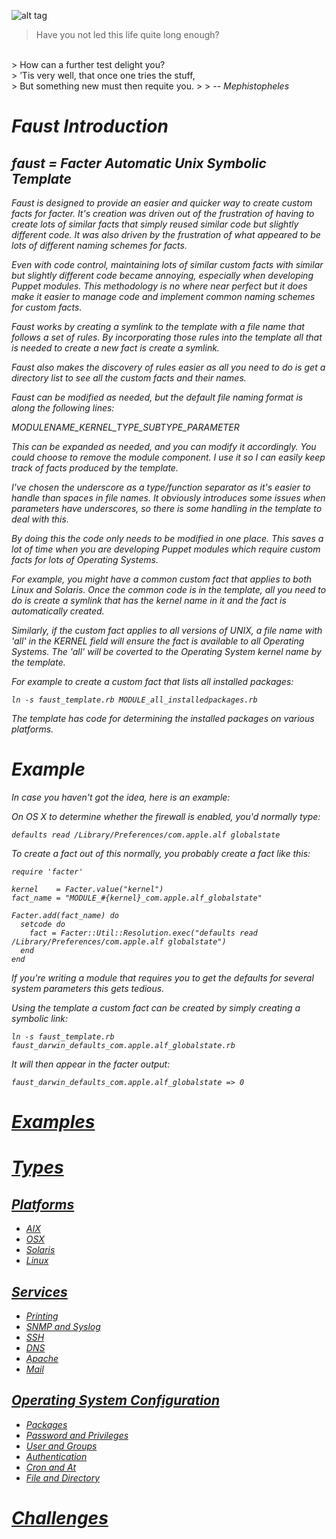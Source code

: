 ![alt tag](https://raw.githubusercontent.com/richardatlateralblast/faust/master/faust.jpg)

> Have you not led this life quite long enough?
<br>
> How can a further test delight you?
<br>
> ’Tis very well, that once one tries the stuff,
<br>
> But something new must then requite you.
>
> -- <cite>Mephistopheles<cite>

Faust Introduction
==================

## faust = Facter Automatic Unix Symbolic Template ##

Faust is designed to provide an easier and quicker way to create custom
facts for facter. It's creation was driven out of the frustration of having
to create lots of similar facts that simply reused similar code but slightly
different code. It was also driven by the frustration of what appeared to be
lots of different naming schemes for facts.

Even with code control, maintaining lots of similar custom facts with similar
but slightly different code became annoying, especially when developing Puppet
modules. This methodology is no where near perfect but it does make it easier
to manage code and implement common naming schemes for custom facts.

Faust works by creating a symlink to the template with a file name that
follows a set of rules.  By incorporating those rules into the template all
that is needed to create a new fact is create a symlink.

Faust also makes the discovery of rules easier as all you need to do is get
a directory list to see all the custom facts and their names.

Faust can be modified as needed, but the default file naming format is along
the following lines:

MODULENAME_KERNEL_TYPE_SUBTYPE_PARAMETER

This can be expanded as needed, and you can modify it accordingly. You could
choose to remove the module component. I use it so I can easily keep track
of facts produced by the template.

I've chosen the underscore as a type/function separator as it's easier to
handle than spaces in file names. It obviously introduces some issues when
parameters have underscores, so there is some handling in the template to
deal with this.

By doing this the code only needs to be modified in one place. This saves a
lot of time when you are developing Puppet modules which require custom facts
for lots of Operating Systems.

For example, you might have a common custom fact that applies to both Linux
and Solaris. Once the common code is in the template, all you need to do is
create a symlink that has the kernel name in it and the fact is automatically
created.

Similarly, if the custom fact applies to all versions of UNIX, a file name
with 'all' in the KERNEL field will ensure the fact is available to all
Operating Systems. The 'all' will be coverted to the Operating System kernel
name by the template.

For example to create a custom fact that lists all installed packages:

```
ln -s faust_template.rb MODULE_all_installedpackages.rb
```

The template has code for determining the installed packages on various
platforms.

Example
=======

In case you haven't got the idea, here is an example:

On OS X to determine whether the firewall is enabled, you'd normally type:

```
defaults read /Library/Preferences/com.apple.alf globalstate
```

To create a fact out of this normally, you probably create a fact like this:

```
require 'facter'

kernel    = Facter.value("kernel")
fact_name = "MODULE_#{kernel}_com.apple.alf_globalstate"

Facter.add(fact_name) do
  setcode do
    fact = Facter::Util::Resolution.exec("defaults read /Library/Preferences/com.apple.alf globalstate")
  end
end
```

If you're writing a module that requires you to get the defaults for several
system parameters this gets tedious.

Using the template a custom fact can be created by simply creating a symbolic link:

```
ln -s faust_template.rb faust_darwin_defaults_com.apple.alf_globalstate.rb
```

It will then appear in the facter output:

```
faust_darwin_defaults_com.apple.alf_globalstate => 0
```

# [Examples](https://github.com/richardatlateralblast/faust/wiki/2.-Examples) #

# [Types](https://github.com/richardatlateralblast/faust/wiki/3.-Types) #

## [Platforms](https://github.com/richardatlateralblast/faust/wiki/3.1.-Platforms) ##

- [AIX](https://github.com/richardatlateralblast/faust/wiki/3.1.1.-AIX)
- [OSX](https://github.com/richardatlateralblast/faust/wiki/3.1.2.-OSX)
- [Solaris](https://github.com/richardatlateralblast/faust/wiki/3.1.3.-Solaris)
- [Linux](https://github.com/richardatlateralblast/faust/wiki/3.1.4.-Linux)

## [Services](https://github.com/richardatlateralblast/faust/wiki/3.2.-Services) ##

- [Printing](https://github.com/richardatlateralblast/faust/wiki/3.2.1.-Printing)
- [SNMP and Syslog](https://github.com/richardatlateralblast/faust/wiki/3.2.2.-SNMP-And-Syslog)
- [SSH](https://github.com/richardatlateralblast/faust/wiki/3.2.3.-SSH)
- [DNS](3https://github.com/richardatlateralblast/faust/wiki/.2.4.-DNS)
- [Apache](https://github.com/richardatlateralblast/faust/wiki/3.2.5.-Apache)
- [Mail](https://github.com/richardatlateralblast/faust/wiki/3.2.6.-Mail)

## [Operating System Configuration](https://github.com/richardatlateralblast/faust/wiki/3.3.-Operating-System-Configuration) ##

- [Packages](https://github.com/richardatlateralblast/faust/wiki/3.3.1.-Packages)
- [Password and Privileges](https://github.com/richardatlateralblast/faust/wiki/3.3.2.-Password-And-Privileges)
- [User and Groups](https://github.com/richardatlateralblast/faust/wiki/3.3.3.-User-And-Group)
- [Authentication](https://github.com/richardatlateralblast/faust/wiki/3.3.4.-Authentication)
- [Cron and At](https://github.com/richardatlateralblast/faust/wiki/3.3.5.-Cron-And-At)
- [File and Directory](https://github.com/richardatlateralblast/faust/wiki/3.3.6.-File-And-Directory)

# [Challenges](https://github.com/richardatlateralblast/faust/wiki/4.-Challenges) #
